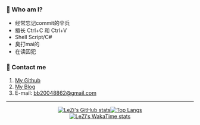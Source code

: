 ### 👋 Who am I?
- 经常忘记commit的伞兵
- 擅长 Ctrl+C 和 Ctrl+V
- Shell Script/C#
- 臭打mai的
- 在读囚犯

### 💬 Contact me
1. [My Github](https://github.com/LeZi9916)
2. [My Blog](https://leziblog.cn)
3. E-mail: [bb20048862@gmail.com](mailto:bb20048862@gmail.com)

---  

[<div align=center>![LeZi's GitHub stats](https://github-readme-stats.vercel.app/api?username=LeZi9916&show_icons=true&theme=radical)](https://github.com/anuraghazra/github-readme-stats)[![Top Langs](https://github-readme-stats.vercel.app/api/top-langs/?username=LeZi9916&layout=compact&theme=transparent)](https://github.com/anuraghazra/github-readme-stats)
[<div align=center>![LeZi's WakaTime stats](https://github-readme-stats.vercel.app/api/wakatime?username=LeZi&layout=compact&langs_count=5&theme=transparent)](https://github.com/anuraghazra/github-readme-stats)

<!--
**LeZi04919/LeZi04919** is a ✨ _special_ ✨ repository because its `README.md` (this file) appears on your GitHub profile.

Here are some ideas to get you started:

- 🔭 I’m currently working on ...
- 🌱 I’m currently learning ...
- 👯 I’m looking to collaborate on ...
- 🤔 I’m looking for help with ...
- 💬 Ask me about ...
- 📫 How to reach me: ...
- 😄 Pronouns: ...
- ⚡ Fun fact: ...
-->
